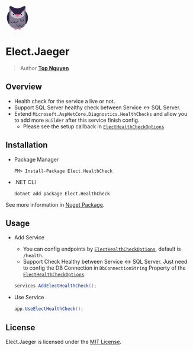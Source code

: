 ﻿![Logo](../../../Logo.png)
# Elect.Jaeger
> Author [**Top Nguyen**](http://topnguyen.com)

## Overview
 - Health check for the service a live or not.
 - Support SQL Server healthy check between Service <-> SQL Server.
 - Extend `Microsoft.AspNetCore.Diagnostics.HealthChecks` and allow you to add more `Builder` after this service finish config.
    + Please see the setup callback in [`ElectHealthCheckOptions`](Models/ElectHealthCheckOptions.cs)
    
## Installation
 - Package Manager
    ```
    PM> Install-Package Elect.HealthCheck
    ```
 - .NET CLI
    ```
    dotnet add package Elect.HealthCheck
    ```

See more information in [Nuget Package](https://www.nuget.org/packages/Elect.HealthCheck/).

## Usage
- Add Service
    + You can config endpoints by [`ElectHealthCheckOptions`](Models/ElectHealthCheckOptions.cs), default is `/health`.
    + Support Check Healthy between Service <-> SQL Server. Just need to config the DB Connection in `DbConnectionString` Property of the [`ElectHealthCheckOptions`](Models/ElectHealthCheckOptions.cs).
    ```c#
    services.AddElectHealthCheck();
    ```
    
- Use Service
    ```c#
    app.UseElectHealthCheck();
    ```

## License
Elect.Jaeger is licensed under the [MIT License](../../../LICENSE).